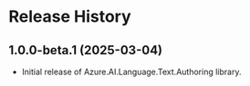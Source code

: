 # Release History

## 1.0.0-beta.1 (2025-03-04)

- Initial release of Azure.AI.Language.Text.Authoring library.
